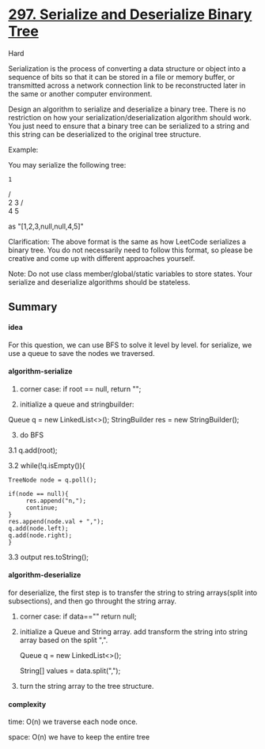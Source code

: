 # [297. Serialize and Deserialize Binary Tree](https://leetcode.com/problems/serialize-and-deserialize-binary-tree/)

Hard

 
Serialization is the process of converting a data structure or object into a sequence of bits so that it can be stored in a file or memory buffer, or transmitted across a network connection link to be reconstructed later in the same or another computer environment.

Design an algorithm to serialize and deserialize a binary tree. There is no restriction on how your serialization/deserialization algorithm should work. You just need to ensure that a binary tree can be serialized to a string and this string can be deserialized to the original tree structure.

Example: 

You may serialize the following tree:

    1
   / \
  2   3
     / \
    4   5

as "[1,2,3,null,null,4,5]" 

Clarification: The above format is the same as how LeetCode serializes a binary tree. You do not necessarily need to follow this format, so please be creative and come up with different approaches yourself.

Note: Do not use class member/global/static variables to store states. Your serialize and deserialize algorithms should be stateless.


## Summary

#### idea

For this question, we can use BFS to solve it level by level. for serialize, we use a queue to save the nodes we traversed. 

#### algorithm-serialize

1. corner case: if root == null, return "";

2. initialize a queue and stringbuilder:

Queue<TreeNode> q = new LinkedList<>();
StringBuilder res = new StringBuilder();
 
3. do BFS

3.1 q.add(root);

3.2 while(!q.isEmpty()){
    
    TreeNode node = q.poll();
    
    if(node == null){
         res.append("n,");
         continue;
    }
    res.append(node.val + ",");
    q.add(node.left);
    q.add(node.right);
    }
    
3.3 output res.toString();


#### algorithm-deserialize

for deserialize, the first step is to transfer the string to string arrays(split into subsections), and then go throught the string array.

1. corner case: if data=="" return null;

2. initialize a Queue and String array. add transform the string into string array based on the split ",".

   Queue<TreeNode> q = new LinkedList<>();
 
   String[] values = data.split(",");
   
3. turn the string array to the tree structure.

#### complexity

time: O(n) we traverse each node once.

space: O(n) we have to keep the entire tree 
   
